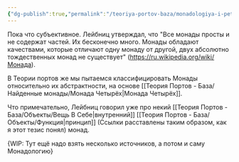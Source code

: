 ```yaml
---
{"dg-publish":true,"permalink":"/teoriya-portov-baza/monadologiya-i-pet-wip/"}
---
```


Пока что субъективное.
Лейбниц утверждал, что "Все монады просты и не содержат частей. Их бесконечно много. Монады обладают качествами, которые отличают одну монаду от другой, двух абсолютно тождественных монад не существует" (https://ru.wikipedia.org/wiki/Монада).

В Теории портов же мы пытаемся классифицировать Монады относительно их абстрактности, на основе [[Теория Портов - База/Найденные монады/Монада Четырёх\|Монада Четырёх]].

Что примечательно, Лейбниц говорил уже про некий [[Теория Портов - База/Объекты/Вещь В Себе\|внутренний]] [[Теория Портов - База/Объекты/Функция\|принцип]] (Ссылки расставлены таким образом, как я этот тезис понял) монад.

{WIP: Тут ещё надо взять несколько источников, а потом и саму Монадологию}